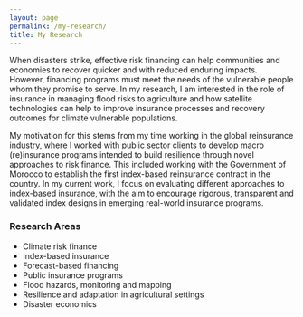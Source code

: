 ```yaml
---
layout: page
permalink: /my-research/
title: My Research
---
```


When disasters strike, effective risk financing can help communities and economies to recover quicker and with reduced enduring impacts. However, financing programs must meet the needs of the vulnerable people whom they promise to serve. In my research, I am interested in the role of insurance in managing flood risks to agriculture and how satellite technologies can help to improve insurance processes and recovery outcomes for climate vulnerable populations.

My motivation for this stems from my time working in the global reinsurance industry, where I worked with public sector clients to develop macro (re)insurance programs intended to build resilience through novel approaches to risk finance. This included working with the Government of Morocco to establish the first index-based reinsurance contract in the country. In my current work, I focus on evaluating different approaches to index-based insurance, with the aim to encourage rigorous, transparent and validated index designs in emerging real-world insurance programs.

### Research Areas

* Climate risk finance
* Index-based insurance
* Forecast-based financing
* Public insurance programs
* Flood hazards, monitoring and mapping
* Resilience and adaptation in agricultural settings
* Disaster economics